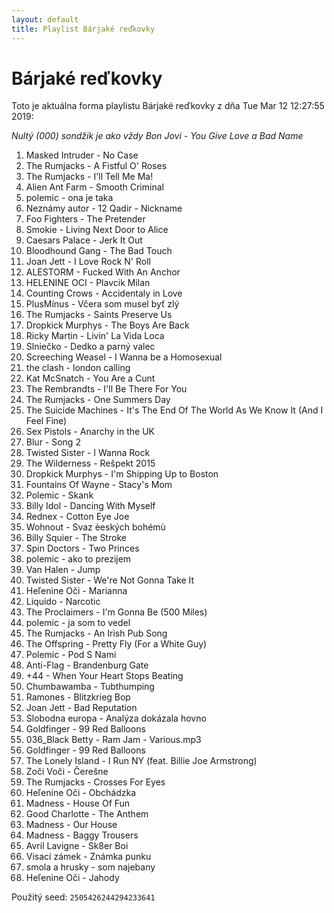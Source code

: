 ```yaml
---
layout: default
title: Playlist Bárjaké reďkovky
---
```

# Bárjaké reďkovky


Toto je aktuálna forma playlistu Bárjaké reďkovky z dňa Tue Mar 12 12:27:55 2019:  

*Nultý (000) sondžik je ako vždy Bon Jovi - You Give Love a Bad Name*  
1. Masked Intruder - No Case
2. The Rumjacks - A Fistful O' Roses
3. The Rumjacks - I'll Tell Me Ma!
4. Alien Ant Farm - Smooth Criminal
5. polemic  - ona je taka 
6. Neznámy autor - 12 Qadir - Nickname
7. Foo Fighters  - The Pretender 
8. Smokie  - Living Next Door to Alice
9. Caesars Palace  - Jerk It Out 
10. Bloodhound Gang - The Bad Touch
11. Joan Jett - I Love Rock N' Roll
12. ALESTORM - Fucked With An Anchor
13. HELENINE OCI - Plavcik Milan
14. Counting Crows - Accidentaly in Love
15. PlusMínus - Včera som musel byť zlý
16. The Rumjacks - Saints Preserve Us
17. Dropkick Murphys - The Boys Are Back
18. Ricky Martin - Livin' La Vida Loca
19. Slniečko - Dedko a parný valec
20. Screeching Weasel - I Wanna be a Homosexual
21. the clash  - london calling 
22. Kat McSnatch - You Are a Cunt
23. The Rembrandts - I'll Be There For You
24. The Rumjacks - One Summers Day
25. The Suicide Machines - It's The End Of The World As We Know It (And I Feel Fine)
26. Sex Pistols - Anarchy in the UK
27. Blur - Song 2
28. Twisted Sister - I Wanna Rock
29. The Wilderness  - Rešpekt 2015 
30. Dropkick Murphys - I'm Shipping Up to Boston
31. Fountains Of Wayne - Stacy's Mom
32. Polemic - Skank
33. Billy Idol - Dancing With Myself
34. Rednex - Cotton Eye Joe
35. Wohnout - Svaz èeských bohémù
36. Billy Squier - The Stroke
37. Spin Doctors - Two Princes
38. polemic  - ako to prezijem 
39. Van Halen - Jump
40. Twisted Sister - We're Not Gonna Take It
41. Heľenine Oči - Marianna
42. Liquido - Narcotic
43. The Proclaimers - I'm Gonna Be (500 Miles)
44. polemic  - ja som to vedel 
45. The Rumjacks - An Irish Pub Song
46. The Offspring - Pretty Fly (For a White Guy)
47. Polemic - Pod S Nami
48. Anti-Flag - Brandenburg Gate
49. +44 - When Your Heart Stops Beating
50. Chumbawamba - Tubthumping
51. Ramones - Blitzkrieg Bop
52. Joan Jett - Bad Reputation
53. Slobodna europa - Analýza dokázala hovno
54. Goldfinger - 99 Red Balloons
55. 036_Black Betty - Ram Jam - Various.mp3
55. Goldfinger - 99 Red Balloons
56. The Lonely Island - I Run NY (feat. Billie Joe Armstrong)
57. Zoči Voči - Čerešne
58. The Rumjacks - Crosses For Eyes
59. Heľenine Oči - Obchádzka
60. Madness  - House Of Fun 
61. Good Charlotte - The Anthem
62. Madness - Our House
63. Madness - Baggy Trousers
64. Avril Lavigne - Sk8er Boi
65. Visací zámek - Známka punku
66. smola a hrusky  - som najebany 
67. Heľenine Oči - Jahody


Použitý seed: ```2505426244294233641```
